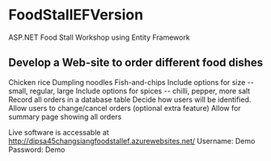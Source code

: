 # FoodStallEFVersion
ASP.NET Food Stall Workshop using Entity Framework

Develop a Web-site to order different food dishes
---------------------------------------------------
Chicken rice
Dumpling noodles
Fish-and-chips
Include options for size -- small, regular, large
Include options for spices -- chilli, pepper, more salt
Record all orders in a database table
Decide how users will be identified.
Allow users to change/cancel orders (optional extra feature)
Allow for summary page showing all orders

Live software is accessable at http://dipsa45changsiangfoodstallef.azurewebsites.net/
Username: Demo
Password: Demo
